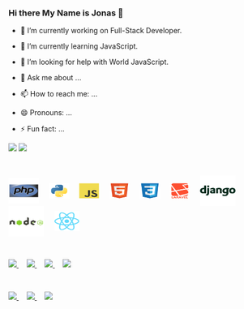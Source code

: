 ### Hi there My Name is Jonas 👋

- 🔭 I’m currently working on Full-Stack Developer.
- 🌱 I’m currently learning JavaScript.
- 🤔 I’m looking for help with World JavaScript.
- 💬 Ask me about ...
- 📫 How to reach me: ...
- 😄 Pronouns: ...
- ⚡ Fun fact: ...

  <!-- RESUMO DO PERFIL Github -->
  
<div>
  <img height="171em" src="https://github-readme-stats.vercel.app/api?username=jonasfm1&&show_icons=true&theme=ocean_dark">
  <img height="171em" src="https://github-readme-stats.vercel.app/api/top-langs/?username=jonasfm1&layout=compact&theme=ocean_dark">
</div>

<br><!-- LINGUAGENS USO PROFISSIONAL E EDUCACIONAL -->

<div style="display: inline_block">
  <img align="center" height="50" width="60" src="https://raw.githubusercontent.com/devicons/devicon/master/icons/php/php-original.svg" />
  &nbsp &nbsp
  <img align="center" height="30" width="40" src="https://raw.githubusercontent.com/devicons/devicon/master/icons/python/python-original.svg" />
  &nbsp &nbsp
  <img align="center" height="30" width="40" src="https://raw.githubusercontent.com/devicons/devicon/master/icons/javascript/javascript-original.svg" />
  &nbsp &nbsp
  <img align="center" height="30" width="40" src="https://raw.githubusercontent.com/devicons/devicon/master/icons/html5/html5-original.svg" />
  &nbsp &nbsp
  <img align="center" height="30" width="40" src="https://raw.githubusercontent.com/devicons/devicon/master/icons/css3/css3-original.svg" />
  &nbsp &nbsp
  <img align="center" height="30" width="40" src="https://github.com/devicons/devicon/blob/master/icons/laravel/laravel-plain-wordmark.svg" />
  &nbsp &nbsp
  <img align="center" height="60" width="70" src="https://github.com/devicons/devicon/blob/master/icons/django/django-plain-wordmark.svg" />
  &nbsp &nbsp
  <img align="center" height="60" width="70" src="https://github.com/devicons/devicon/blob/master/icons/nodejs/nodejs-original-wordmark.svg" />
  &nbsp &nbsp
  <img align="center" height="40" width="50" src="https://github.com/devicons/devicon/blob/master/icons/react/react-original.svg" />
</div>

<br> <!-- MEUS SISTEMAS OPERACIONAIS -->

<div>
  <a href="" target="_blank"> <img src="https://img.shields.io/badge/Windows-0078D6?style=for-the-badge&logo=windows&logoColor=white" target="_blank"/> <a/>
    &nbsp &nbsp
  <a href="" target="_blank"> <img src="https://img.shields.io/badge/Ubuntu-E95420?style=for-the-badge&logo=ubuntu&logoColor=white" target="_blank"/> <a/>
    &nbsp &nbsp
  <a href="" target="_blank"> <img src="https://img.shields.io/badge/Linux_Mint-87CF3E?style=for-the-badge&logo=linux-mint&logoColor=white" target="_blank"/> <a/>
    &nbsp &nbsp
  <a href="" target="_blank"> <img src="https://img.shields.io/badge/mac%20os-000000?style=for-the-badge&logo=apple&logoColor=white" target="_blank"/> <a/>
</div>
    
<br> <!-- MINHAS REDES SOCIAIS -->
    
<div>
  <a href="https://www.linkedin.com/in/jonas-maciel-02258a147/" target="_blank"> <img src="https://img.shields.io/badge/LinkedIn-0077B5?style=for-the-badge&logo=linkedin&logoColor=white" target="_blank"/> <a/>
    &nbsp &nbsp
  <a href="mailto:jonas.ferutcci@gmail.com" target="_blank"> <img src="https://img.shields.io/badge/Gmail-D14836?style=for-the-badge&logo=gmail&logoColor=white" target="_blank"/> <a/>
    &nbsp &nbsp
  <a href="https://github.com/jonasfm1" target="_blank"> <img src="https://img.shields.io/badge/GitHub-100000?style=for-the-badge&logo=github&logoColor=white" target="_blank"/> <a/>
</div>
